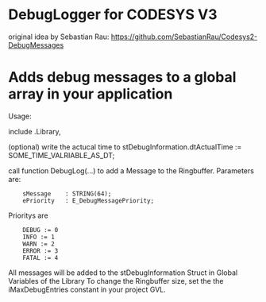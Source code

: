 # DebugLogger for CODESYS V3 

original idea by Sebastian Rau: https://github.com/SebastianRau/Codesys2-DebugMessages


# Adds debug messages to a global array in your application

Usage:

include .Library,

(optional) write the actucal time to stDebugInformation.dtActualTime := SOME_TIME_VALRIABLE_AS_DT;

call function DebugLog(...) to add a Message to the Ringbuffer. Parameters are:

        sMessage 	: STRING(64);
        ePriority 	: E_DebugMessagePriority;

Prioritys are

        DEBUG := 0
        INFO := 1
        WARN := 2
        ERROR := 3
        FATAL := 4

All messages will be added to the stDebugInformation Struct in Global Variables of the Library
To change the Ringbuffer size, set the the iMaxDebugEntries constant in your project GVL.

